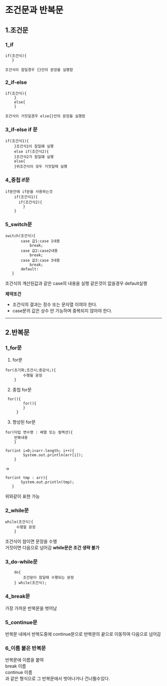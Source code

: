 조건문과 반복문
===
1.조건문
----
### 1_if
 ```
 if(조건식){   
	}
  ```
	조건식이 참일경우 {}안의 문장을 실행함
  
### 2_if-else

```
if(조건식){
	}
	else{
	}
```
	조건식이 거짓일경우 else{}안의 문장을 실행함
  
### 3_if-else if 문
```
if(조건식1){
	}조건식1이 참일떄 실행
	else if(조건식2){
	}조건식2가 참일떄 실행
	else{
	}위조건식이 모두 거짓일때 실행
 ```
### 4_중첩 if문 
```
if문안에 if문을 사용하는것
	if(조건식1){
	  if(조건식2){
		}
	}
```
 ### 5_switch문
 ```
 switch(조건식){
		case 값1:case 1내용
			break;
		case 값2:case2내용
			break;
		case 값3:case 3내용
			break;
		default:
	}
 ```
 조건식의 계산된값과 같은 case의 내용을 실행 같은것이 없을경우 default실행
 
 **제약조건**   
* 조건식의 결과는 정수 또는 문자열 이여야 한다.
* case문의 값은 상수 만 가능하며 중복되지 않아야 한다.

---
2.반복문
---
### 1_for문
1. for문
```
for(초기화;조건시;증감식;){
		수행될 문장
	}
```
2. 중첩 for문
```
 for(){
		for(){
		}
	 }
```
3. 향상된 for문      
```
for(타입 변수명 : 배열 또는 컬렉션){        
	반복내용      
	}
```
```
for(int i=0;i<arr.length; i++){
		System.out.println(arr[i]);
	}
```
 ->
 ```
 for(int tmp : arr){
		System.out.println(tmp);
	}
```
위와같이 표현 가능

### 2_while문

```
while(조건식){
	 수행할 문장
	}
```
조건식이 참이면 문장을 수행      
거짓이면 다음으로 넘어감
**while문은 조건 생략 불가**   

### 3_do-while문
```
	do{
		조건문이 참일때 수행되는 문장
	} while(조건식);
```

### 4_break문
가장 가까운 반복문을 벗어남

### 5_continue문
반복문 내에서 반복도중에 continue문으로 반복문의 끝으로 이동하여 다음으로 넘어감

### 6_이름 붙은 반복문   
반복문에 이름을 붙여    
	break 이름   
	continue 이름    
과 같은 형식으로 그 반복문에서 벗어나거나 건너뛸수있다.
